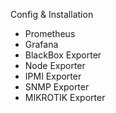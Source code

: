 Config & Installation 
-  Prometheus 
-  Grafana
-  BlackBox Exporter
-  Node Exporter
-  IPMI Exporter
-  SNMP Exporter
-  MIKROTIK Exporter

